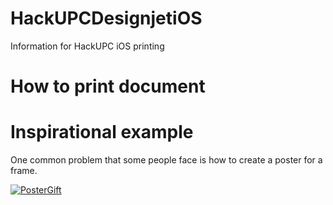 # HackUPCDesignjetiOS
Information for HackUPC iOS printing

# How to print document

# Inspirational example 

One common problem that some people face is how to create a poster for a frame. 

[![PosterGift](http://i.imgur.com/q013tWe.jpg)](https://vimeo.com/168315510 "Poster Frame - Click to Watch!")
